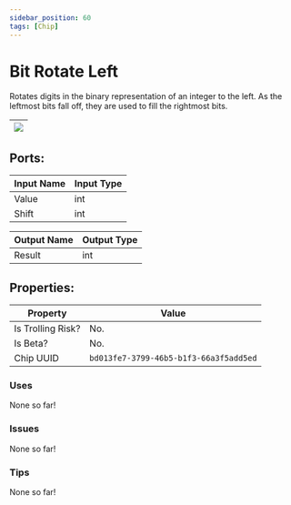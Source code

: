 ```yaml
---
sidebar_position: 60
tags: [Chip]
---
```


# Bit Rotate Left


Rotates digits in the binary representation of an integer to the left. As the leftmost bits fall off, they are used to fill the rightmost bits.

| ![](https://images-ext-2.discordapp.net/external/MPmIaQzlEPmgGWlgi-WxBBXt0Bjv_zWPkg1y1f_sy3s/https/www.recroomcircuits.com/image/circuit/absolute-value?width=206&height=108) |
|-----|

## Ports:

| Input Name | Input Type |
|-----------|-----------|
| Value | int |
| Shift | int |

| Output Name | Output Type |
|-----------|-----------|
| Result | int |

## Properties:

| Property  | Value |
|-------------------|-----------|
| Is Trolling Risk? | No. |
| Is Beta? | No. |
| Chip UUID | `bd013fe7-3799-46b5-b1f3-66a3f5add5ed` |

### Uses
None so far!

### Issues
None so far!

### Tips
None so far!
